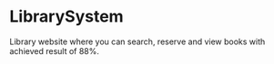 # LibrarySystem
Library website where you can search, reserve and view books with achieved result of 88%.
